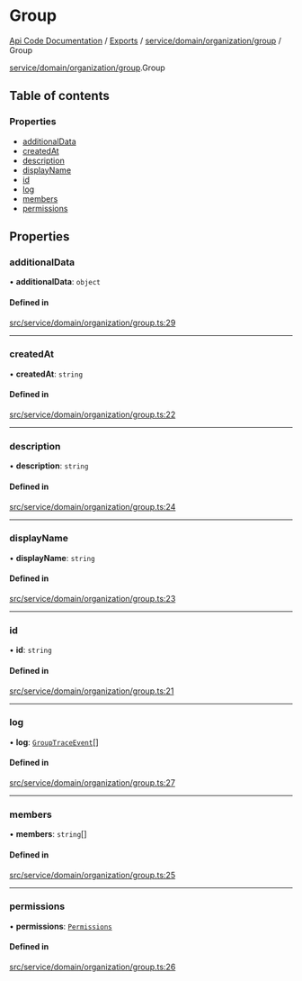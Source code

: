 # Group
 
[Api Code Documentation](../README.md) / [Exports](../modules.md) / [service/domain/organization/group](../modules/service_domain_organization_group.md) / Group

[service/domain/organization/group](../modules/service_domain_organization_group.md).Group

## Table of contents

### Properties

- [additionalData](service_domain_organization_group.Group.md#additionaldata)
- [createdAt](service_domain_organization_group.Group.md#createdat)
- [description](service_domain_organization_group.Group.md#description)
- [displayName](service_domain_organization_group.Group.md#displayname)
- [id](service_domain_organization_group.Group.md#id)
- [log](service_domain_organization_group.Group.md#log)
- [members](service_domain_organization_group.Group.md#members)
- [permissions](service_domain_organization_group.Group.md#permissions)

## Properties

### additionalData

• **additionalData**: `object`

#### Defined in

[src/service/domain/organization/group.ts:29](https://github.com/openkfw/TruBudget/blob/086d599/api/src/service/domain/organization/group.ts#L29)

___

### createdAt

• **createdAt**: `string`

#### Defined in

[src/service/domain/organization/group.ts:22](https://github.com/openkfw/TruBudget/blob/086d599/api/src/service/domain/organization/group.ts#L22)

___

### description

• **description**: `string`

#### Defined in

[src/service/domain/organization/group.ts:24](https://github.com/openkfw/TruBudget/blob/086d599/api/src/service/domain/organization/group.ts#L24)

___

### displayName

• **displayName**: `string`

#### Defined in

[src/service/domain/organization/group.ts:23](https://github.com/openkfw/TruBudget/blob/086d599/api/src/service/domain/organization/group.ts#L23)

___

### id

• **id**: `string`

#### Defined in

[src/service/domain/organization/group.ts:21](https://github.com/openkfw/TruBudget/blob/086d599/api/src/service/domain/organization/group.ts#L21)

___

### log

• **log**: [`GroupTraceEvent`](service_domain_organization_group_trace_event.GroupTraceEvent.md)[]

#### Defined in

[src/service/domain/organization/group.ts:27](https://github.com/openkfw/TruBudget/blob/086d599/api/src/service/domain/organization/group.ts#L27)

___

### members

• **members**: `string`[]

#### Defined in

[src/service/domain/organization/group.ts:25](https://github.com/openkfw/TruBudget/blob/086d599/api/src/service/domain/organization/group.ts#L25)

___

### permissions

• **permissions**: [`Permissions`](../modules/service_domain_permissions.md#permissions)

#### Defined in

[src/service/domain/organization/group.ts:26](https://github.com/openkfw/TruBudget/blob/086d599/api/src/service/domain/organization/group.ts#L26)
